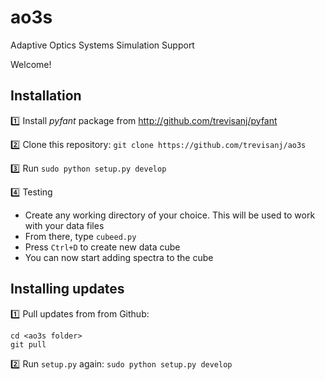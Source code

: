 # ao3s
Adaptive Optics Systems Simulation Support 

Welcome!

## Installation

:one: Install _pyfant_ package from http://github.com/trevisanj/pyfant
   
:two: Clone this repository: `git clone https://github.com/trevisanj/ao3s`

:three: Run `sudo python setup.py develop`

:four: Testing

  - Create any working directory of your choice. This will be used to work with your data files
  - From there, type `cubeed.py`
  - Press `Ctrl+D` to create new data cube
  - You can now start adding spectra to the cube

## Installing updates

:one: Pull updates from from Github:

```shell
cd <ao3s folder>
git pull
```

:two: Run `setup.py` again: `sudo python setup.py develop`
